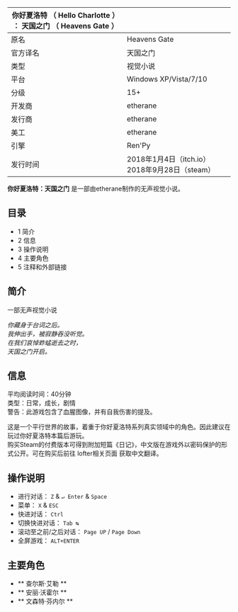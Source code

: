 |  你好夏洛特  （  Hello Charlotte  ）  ：  天国之门  （  Heavens Gate  ）  ||
|---|---|
|原名  |  Heavens Gate   |
|官方译名  |  天国之门   |
|类型  |  视觉小说   |
|平台  |  Windows XP/Vista/7/10   |
|分级  |  15+   |
|开发商  |  etherane   |
|发行商  |  etherane   |
|美工  |  etherane   |
|引擎  |  Ren'Py   |
|发行时间  |  2018年1月4日（itch.io）  2018年9月28日（steam）   |
  
**你好夏洛特：天国之门** 是一部由etherane制作的无声视觉小说。

##  目录

  * 1  简介 
  * 2  信息 
  * 3  操作说明 
  * 4  主要角色 
  * 5  注释和外部链接 

##  简介

一部无声视觉小说  
  
_你藏身于台词之后。_  
_我伸出手，被寂静吞没听觉。_  
_在我们哀悼蚱蜢逝去之时，_  
_天国之门开启。_

##  信息

平均阅读时间：40分钟  
类型：日常，成长，剧情  
警告：此游戏包含了血腥图像，并有自我伤害的提及。

这是一个平行世界的故事，着重于你好夏洛特系列真实领域中的角色。因此建议在玩过你好夏洛特本篇后游玩。  
购买Steam的付费版本可得到附加短篇《日记》，中文版在游戏外以密码保护的形式公开。可在购买后前往  lofter相关页面  获取中文翻译。

##  操作说明

  * 进行对话： ` Z ` & ` ↵ Enter ` & ` Space `
  * 菜单： ` X ` & ` ESC `
  * 快进对话： ` Ctrl `
  * 切换快进对话： ` Tab ↹ `
  * 滚动至之前/之后对话： ` Page UP ` / ` Page Down `
  * 全屏游戏： ` ALT+ENTER `

##  主要角色

  * ** 查尔斯·艾勒  **
  * ** 安丽·沃霍尔  **
  * ** 文森特·芬内尔  **